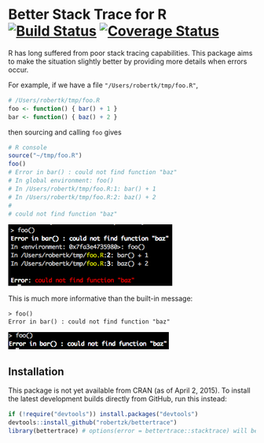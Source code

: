 Better Stack Trace for R [![Build Status](https://travis-ci.org/robertzk/bettertrace.svg)](https://travis-ci.org/robertzk/bettertrace) [![Coverage Status](https://coveralls.io/repos/robertzk/bettertrace/badge.svg)](https://coveralls.io/r/robertzk/bettertrace)
===========

R has long suffered from poor stack tracing capabilities. This package aims to make
the situation slightly better by providing more details when errors occur.

For example, if we have a file `"/Users/robertk/tmp/foo.R"`,

```R
# /Users/robertk/tmp/foo.R
foo <- function() { bar() + 1 }
bar <- function() { baz() + 2 }
```

then sourcing and calling `foo` gives

```R
# R console
source("~/tmp/foo.R")
foo()
# Error in bar() : could not find function "baz"
# In global environment: foo()
# In /Users/robertk/tmp/foo.R:1: bar() + 1
# In /Users/robertk/tmp/foo.R:2: baz() + 2
# 
# could not find function "baz"
```

![bettertrace example](images/bettertrace.png)

This is much more informative than the built-in message:

```
> foo()
Error in bar() : could not find function "baz"
```

![worse trace example](images/worsetrace.png)

Installation
------------

This package is not yet available from CRAN (as of April 2, 2015).
To install the latest development builds directly from GitHub, run this instead:

```R
if (!require("devtools")) install.packages("devtools")
devtools::install_github("robertzk/bettertrace")
library(bettertrace) # options(error = bettertrace::stacktrace) will be set
```



